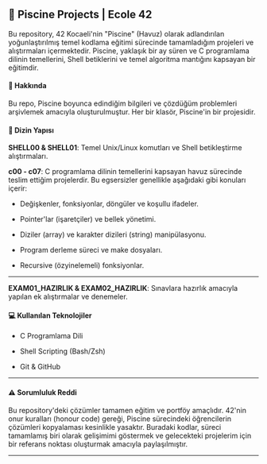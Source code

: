 ## 🤖 Piscine Projects | Ecole 42

Bu repository, 42 Kocaeli'nin "Piscine" (Havuz) olarak adlandırılan yoğunlaştırılmış temel kodlama eğitimi sürecinde tamamladığım projeleri ve alıştırmaları içermektedir. Piscine, yaklaşık bir ay süren ve C programlama dilinin temellerini, Shell betiklerini ve temel algoritma mantığını kapsayan bir eğitimdir.

#### 🚀 Hakkında

Bu repo, Piscine boyunca edindiğim bilgileri ve çözdüğüm problemleri arşivlemek amacıyla oluşturulmuştur. Her bir klasör, Piscine'in bir projesidir.

#### 📂 Dizin Yapısı

**SHELL00 & SHELL01**: Temel Unix/Linux komutları ve Shell betikleştirme alıştırmaları.

**c00 - c07**: C programlama dilinin temellerini kapsayan havuz sürecinde teslim ettiğim projelerdir. Bu egsersizler genellikle aşağıdaki gibi konuları içerir:

- Değişkenler, fonksiyonlar, döngüler ve koşullu ifadeler.

- Pointer'lar (işaretçiler) ve bellek yönetimi.

- Diziler (array) ve karakter dizileri (string) manipülasyonu.

- Program derleme süreci ve make dosyaları.

- Recursive (özyinelemeli) fonksiyonlar.

---

**EXAM01_HAZIRLIK & EXAM02_HAZIRLIK**: Sınavlara hazırlık amacıyla yapılan ek alıştırmalar ve denemeler.

#### 💻 Kullanılan Teknolojiler
    
- C Programlama Dili

- Shell Scripting (Bash/Zsh)

- Git & GitHub

---

#### ⚠️ Sorumluluk Reddi

Bu repository'deki çözümler tamamen eğitim ve portföy amaçlıdır. 42'nin onur kuralları (honour code) gereği, Piscine sürecindeki öğrencilerin çözümleri kopyalaması kesinlikle yasaktır. Buradaki kodlar, süreci tamamlamış biri olarak gelişimimi göstermek ve gelecekteki projelerim için bir referans noktası oluşturmak amacıyla paylaşılmıştır.

---